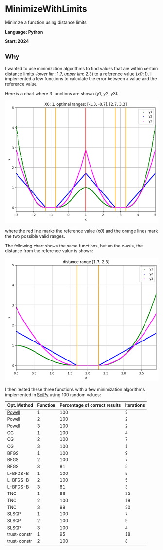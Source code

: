 # MinimizeWithLimits
Minimize a function using distance limits

**Language: Python**

**Start: 2024**

## Why
I wanted to use minimization algorithms to find values that are within certain distance limits (_lower lim_: 1.7, _upper lim_: 2.3) to a reference value (_x0_: 1). I implemented a few functions to calculate the error between a value and the reference value.

Here is a chart where 3 functions are shown (y1, y2, y3):

![chart](/images/chart1.png)

where the red line marks the reference value (_x0_) and the orange lines mark the two possible valid ranges.

The following chart shows the same functions, but on the x-axis, the distance from the reference value is shown:

![chart](/images/chart2.png)

I then tested these three functions with a few minimization algorithms implemented in [SciPy](https://docs.scipy.org/) using 100 random values:

| Opt. Method  | Function | Percentage of correct results  | Iterations |
|--------------|----------|--------------------------------|------------|
| [Powell](https://en.wikipedia.org/wiki/Powell%27s_method)       | 1        | 100                        | 2          |
| Powell       | 2        | 100                            | 2          |
| Powell       | 3        | 100                            | 2          |
| CG           | 1        | 100                            | 4          |
| CG           | 2        | 100                            | 7          |
| CG           | 3        | 100                            | 1          |
| [BFGS](https://en.wikipedia.org/wiki/Broyden%E2%80%93Fletcher%E2%80%93Goldfarb%E2%80%93Shanno_algorithm)     | 1        | 100                            | 9          |
| BFGS         | 2        | 100                            | 7          |
| BFGS         | 3        | 81                             | 5          |
| L-BFGS-B     | 1        | 100                            | 5          |
| L-BFGS-B     | 2        | 100                            | 5          |
| L-BFGS-B     | 3        | 81                             | 3          |
| TNC          | 1        | 98                             | 25         |
| TNC          | 2        | 100                            | 19         |
| TNC          | 3        | 99                             | 20         |
| SLSQP        | 1        | 100                            | 7          |
| SLSQP        | 2        | 100                            | 9          |
| SLSQP        | 3        | 100                            | 4          |
| trust-constr | 1        | 95                             | 18         |
| trust-constr | 2        | 100                            | 8          |
